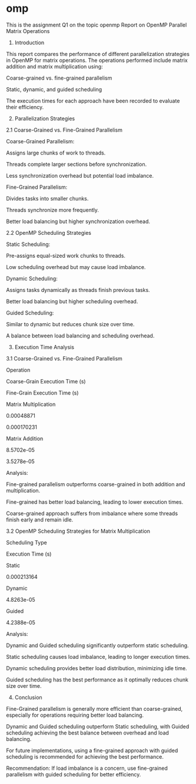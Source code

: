 # omp
This is the assignment Q1 on the topic openmp
Report on OpenMP Parallel Matrix Operations

1. Introduction

This report compares the performance of different parallelization strategies in OpenMP for matrix operations. The operations performed include matrix addition and matrix multiplication using:

Coarse-grained vs. fine-grained parallelism

Static, dynamic, and guided scheduling

The execution times for each approach have been recorded to evaluate their efficiency.

2. Parallelization Strategies

2.1 Coarse-Grained vs. Fine-Grained Parallelism

Coarse-Grained Parallelism:

Assigns large chunks of work to threads.

Threads complete larger sections before synchronization.

Less synchronization overhead but potential load imbalance.

Fine-Grained Parallelism:

Divides tasks into smaller chunks.

Threads synchronize more frequently.

Better load balancing but higher synchronization overhead.

2.2 OpenMP Scheduling Strategies

Static Scheduling:

Pre-assigns equal-sized work chunks to threads.

Low scheduling overhead but may cause load imbalance.

Dynamic Scheduling:

Assigns tasks dynamically as threads finish previous tasks.

Better load balancing but higher scheduling overhead.

Guided Scheduling:

Similar to dynamic but reduces chunk size over time.

A balance between load balancing and scheduling overhead.

3. Execution Time Analysis

3.1 Coarse-Grained vs. Fine-Grained Parallelism

Operation

Coarse-Grain Execution Time (s)

Fine-Grain Execution Time (s)

Matrix Multiplication

0.00048871

0.000170231

Matrix Addition

8.5702e-05

3.5278e-05

Analysis:

Fine-grained parallelism outperforms coarse-grained in both addition and multiplication.

Fine-grained has better load balancing, leading to lower execution times.

Coarse-grained approach suffers from imbalance where some threads finish early and remain idle.

3.2 OpenMP Scheduling Strategies for Matrix Multiplication

Scheduling Type

Execution Time (s)

Static

0.000213164

Dynamic

4.8263e-05

Guided

4.2388e-05

Analysis:

Dynamic and Guided scheduling significantly outperform static scheduling.

Static scheduling causes load imbalance, leading to longer execution times.

Dynamic scheduling provides better load distribution, minimizing idle time.

Guided scheduling has the best performance as it optimally reduces chunk size over time.

4. Conclusion

Fine-Grained parallelism is generally more efficient than coarse-grained, especially for operations requiring better load balancing.

Dynamic and Guided scheduling outperform Static scheduling, with Guided scheduling achieving the best balance between overhead and load balancing.

For future implementations, using a fine-grained approach with guided scheduling is recommended for achieving the best performance.

Recommendation: If load imbalance is a concern, use fine-grained parallelism with guided scheduling for better efficiency.


